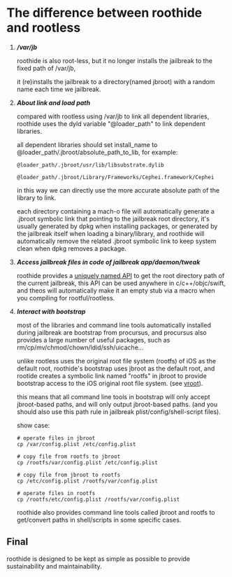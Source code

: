 # The difference between roothide and rootless

1. ***/var/jb***

   roothide is also root-less, but it no longer installs the jailbreak to the fixed path of /var/jb,
   
   it (re)installs the jailbreak to a directory(named jbroot) with a random name each time we jailbreak.

2. ***About link and load path***

   compared with rootless using /var/jb to link all dependent libraries, roothide uses the dyld variable "@loader_path" to link dependent libraries.

   all dependent libraries should set install_name to @loader_path/.jbroot/absolute_path_to_lib, for example:

   ```@loader_path/.jbroot/usr/lib/libsubstrate.dylib```

   ```@loader_path/.jbroot/Library/Frameworks/Cephei.framework/Cephei```

   in this way we can directly use the more accurate absolute path of the library to link.

   each directory containing a mach-o file will automatically generate a .jbroot symbolic link that pointing to the jailbreak root directory,
   it's usually generated by dpkg when installing packages, or generated by the jailbreak itself when loading a binary/library,
   and roothide will automatically remove the related .jbroot symbolic link to keep system clean when dpkg removes a package.

4. ***Access jailbreak files in code of jailbreak app/daemon/tweak***

   roothide provides a [uniquely named API](interface.md) to get the root directory path of the current jailbreak, this API can be used anywhere in c/c++/objc/swift, and theos will automatically make it an empty stub via a macro when you compiling for rootful/rootless.

5. ***Interact with bootstrap***

   most of the libraries and command line tools automatically installed during jailbreak are bootstrap from procursus,
   and procursus also provides a large number of useful packages, such as rm/cp/mv/chmod/chown/ldid/ssh/uicache...

   unlike rootless uses the original root file system (rootfs) of iOS as the default root,
   roothide's bootstrap uses jbroot as the default root, and rootide creates a symbolic link named "rootfs" in jbroot to provide bootstrap access to the iOS original root file system. (see [vroot](vroot.md)).

   this means that all command line tools in bootstrap will only accept jbroot-based paths, and will only output jbroot-based paths. (and you should also use this path rule in jailbreak plist/config/shell-script files).

   show case:

   ```
   # operate files in jbroot
   cp /var/config.plist /etc/config.plist
   ```

   ```
   # copy file from rootfs to jbroot
   cp /rootfs/var/config.plist /etc/config.plist
   ```

   ```
   # copy file from jbroot to rootfs 
   cp /etc/config.plist /rootfs/var/config.plist
   ```
   
   ```
   # operate files in rootfs 
   cp /rootfs/etc/config.plist /rootfs/var/config.plist
   ```

   roothide also provides command line tools called jbroot and rootfs to get/convert paths in shell/scripts in some specific cases.


## Final

roothide is designed to be kept as simple as possible to provide sustainability and maintainability.

   
